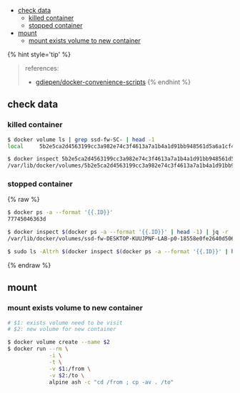 <!-- START doctoc generated TOC please keep comment here to allow auto update -->
<!-- DON'T EDIT THIS SECTION, INSTEAD RE-RUN doctoc TO UPDATE -->

- [check data](#check-data)
  - [killed container](#killed-container)
  - [stopped container](#stopped-container)
- [mount](#mount)
  - [mount exists volume to new container](#mount-exists-volume-to-new-container)

<!-- END doctoc generated TOC please keep comment here to allow auto update -->


{% hint style='tip' %}
> references:
> - [gdiepen/docker-convenience-scripts](https://github.com/gdiepen/docker-convenience-scripts/blob/master/docker_clone_volume.sh)
{% endhint %}


## check data
### killed container
```bash
$ docker volume ls | grep ssd-fw-SC- | head -1
local     5b2e5ca2d4563199cc3a982e74c3f4613a7a1b4a1d91bb948561d5a6a1cf4cfa

$ docker inspect 5b2e5ca2d4563199cc3a982e74c3f4613a7a1b4a1d91bb948561d5a6a1cf4cfa | jq -r .[].Mountpoint
/var/lib/docker/volumes/5b2e5ca2d4563199cc3a982e74c3f4613a7a1b4a1d91bb948561d5a6a1cf4cfa/_data
```

### stopped container

{% raw %}
```bash
$ docker ps -a --format '{{.ID}}'
77745046363d

$ docker inspect $(docker ps -a --format '{{.ID}}' | head -1) | jq -r '.[].Mounts[] | select(.Mode == "rw") | .Source'
/var/lib/docker/volumes/ssd-fw-DESKTOP-KUUJPNF-LAB-p0-18558e0fe2640d50617587518acfe1fc5a10d3e2077a62d26509b679832f3fd1/_data

$ sudo ls -Altrh $(docker inspect $(docker ps -a --format '{{.ID}}' | head -1) | jq -r '.[].Mounts[] | select(.Mode == "rw") | .Source')
```
{% endraw %}

## mount
### mount exists volume to new container
```bash
# $1: exists volume need to be visit
# $2: new volume for new container

$ docker volume create --name $2
$ docker run --rm \
             -i \
             -t \
             -v $1:/from \
             -v $2:/to \
             alpine ash -c "cd /from ; cp -av . /to"
```
